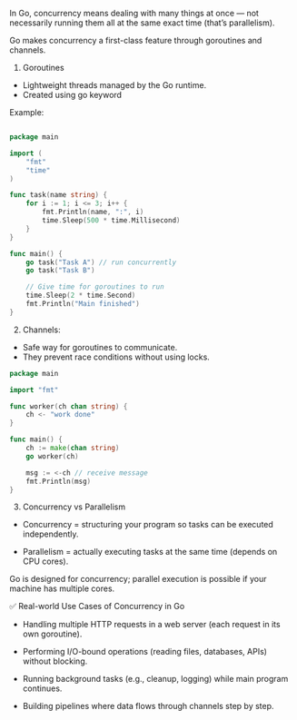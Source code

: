 In Go, concurrency means dealing with many things at once — not necessarily running them all at the same exact time (that’s parallelism).

Go makes concurrency a first-class feature through goroutines and channels.

1. Goroutines
- Lightweight threads managed by the Go runtime.
- Created using go keyword

Example:

```go

package main

import (
    "fmt"
    "time"
)

func task(name string) {
    for i := 1; i <= 3; i++ {
        fmt.Println(name, ":", i)
        time.Sleep(500 * time.Millisecond)
    }
}

func main() {
    go task("Task A") // run concurrently
    go task("Task B")

    // Give time for goroutines to run
    time.Sleep(2 * time.Second)
    fmt.Println("Main finished")
}

```

2. Channels:
- Safe way for goroutines to communicate.
- They prevent race conditions without using locks.

```go
package main

import "fmt"

func worker(ch chan string) {
    ch <- "work done"
}

func main() {
    ch := make(chan string)
    go worker(ch)

    msg := <-ch // receive message
    fmt.Println(msg)
}
```

3. Concurrency vs Parallelism

- Concurrency = structuring your program so tasks can be executed independently.

- Parallelism = actually executing tasks at the same time (depends on CPU cores).

Go is designed for concurrency; parallel execution is possible if your machine has multiple cores.


✅ Real-world Use Cases of Concurrency in Go

- Handling multiple HTTP requests in a web server (each request in its own goroutine).

- Performing I/O-bound operations (reading files, databases, APIs) without blocking.

- Running background tasks (e.g., cleanup, logging) while main program continues.

- Building pipelines where data flows through channels step by step.
